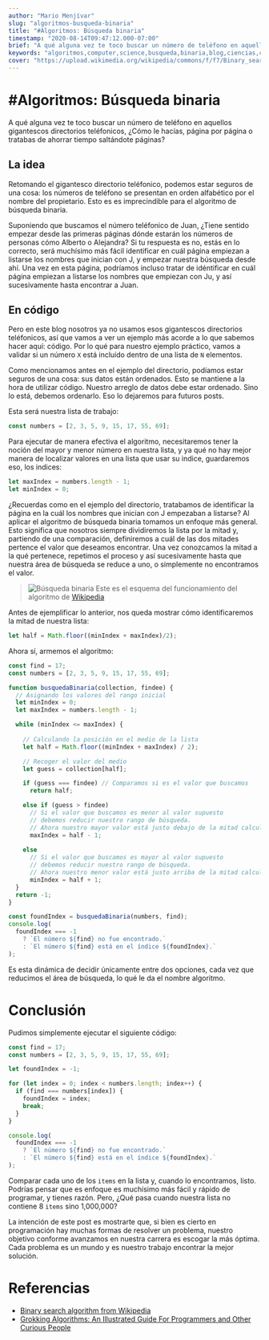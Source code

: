 ```yaml
---
author: "Mario Menjívar"
slug: "algoritmos-busqueda-binaria"
title: "#Algoritmos: Búsqueda binaria"
timestamp: "2020-08-14T09:47:12.000-07:00"
brief: "A qué alguna vez te toco buscar un número de teléfono en aquellos gigantescos directorios teléfonicos, ¿Cómo le hacías, página por página o te tratabas de ahorrar tiempo saltándote páginas?"
keywords: "algoritmos,computer,science,busqueda,binaria,blog,ciencias,computacion"
cover: "https://upload.wikimedia.org/wikipedia/commons/f/f7/Binary_search_into_array.png"
---
```


# \#Algoritmos: Búsqueda binaria

A qué alguna vez te toco buscar un número de teléfono en aquellos gigantescos directorios teléfonicos, ¿Cómo le hacías, página por página o tratabas de ahorrar tiempo saltándote páginas?

## La idea

Retomando el gigantesco directorio teléfonico, podemos estar seguros de una cosa: los números de teléfono se presentan en orden alfabético por el nombre del propietario. Esto es es imprecindible para el algoritmo de búsqueda binaria. 

Suponiendo que buscamos el número teléfonico de Juan, ¿Tiene sentido empezar desde las primeras páginas dónde estarán los números de personas cómo Alberto o Alejandra? Si tu respuesta es no, estás en lo correcto, será muchísimo más fácil identificar en cuál página empiezan a listarse los nombres que inician con J, y empezar nuestra búsqueda desde ahí. Una vez en esta página, podríamos incluso tratar de idéntificar en cuál página empiezan a listarse los nombres que empiezan con Ju, y así sucesivamente hasta encontrar a Juan.

## En código

Pero en este blog nosotros ya no usamos esos gigantescos directorios teléfonicos, así que vamos a ver un ejemplo más acorde a lo que sabemos hacer aquí: código. Por lo qué para nuestro ejemplo práctico, vamos a validar si un número `X` está incluído dentro de una lista de `N` elementos.

Como mencionamos antes en el ejemplo del directorio, podíamos estar seguros de una cosa: sus datos están ordenados. Esto se mantiene a la hora de utilizar código. Nuestro arreglo de datos debe estar ordenado. Sino lo está, debemos ordenarlo. Eso lo dejaremos para futuros posts.

Esta será nuestra lista de trabajo:

```javascript
const numbers = [2, 3, 5, 9, 15, 17, 55, 69];
```

Para ejecutar de manera efectiva el algoritmo, necesitaremos tener la noción del mayor y menor número en nuestra lista, y ya qué no hay mejor manera de localizar valores en una lista que usar su indice, guardaremos eso, los indices:

```javascript
let maxIndex = numbers.length - 1;
let minIndex = 0;
```

¿Recuerdas como en el ejemplo del directorio, tratabamos de identificar la página en la cuál los nombres que inician con J empezaban a listarse? Al aplicar el algoritmo de búsqueda binaria tomamos un enfoque más general. Esto significa que nosotros siempre dividiremos la lista por la mitad y, partiendo de una comparación, definiremos a cuál de las dos mitades pertence el valor que deseamos encontrar. Una vez conozcamos la mitad a la qué pertenece, repetimos el proceso y así sucesivamente hasta que nuestra área de búsqueda se reduce a uno, o simplemente no encontramos el valor.

> ![Búsqueda binaria](https://upload.wikimedia.org/wikipedia/commons/f/f7/Binary_search_into_array.png)
> Este es el esquema del funcionamiento del algoritmo de [Wikipedia](https://es.wikipedia.org/wiki/B%C3%BAsqueda_binaria)

Antes de ejemplificar lo anterior, nos queda mostrar cómo identificaremos la mitad de nuestra lista:

```javascript
let half = Math.floor((minIndex + maxIndex)/2);
```

Ahora sí, armemos el algoritmo:

```javascript
const find = 17;
const numbers = [2, 3, 5, 9, 15, 17, 55, 69];

function busquedaBinaria(collection, findee) {
  // Asignando los valores del rango inicial
  let minIndex = 0;
  let maxIndex = numbers.length - 1;

  while (minIndex <= maxIndex) {
    
    // Calculando la posición en el medio de la lista
    let half = Math.floor((minIndex + maxIndex) / 2);

    // Recoger el valor del medio
    let guess = collection[half];

    if (guess === findee) // Comparamos si es el valor que buscamos
      return half;

    else if (guess > findee) 
      // Si el valor que buscamos es menor al valor supuesto
      // debemos reducir nuestro rango de búsqueda.
      // Ahora nuestro mayor valor está justo debajo de la mitad calculada.
      maxIndex = half - 1; 
    
    else 
      // Si el valor que buscamos es mayor al valor supuesto
      // debemos reducir nuestro rango de búsqueda.
      // Ahora nuestro menor valor está justo arriba de la mitad calculada.
      minIndex = half + 1;
  }
  return -1;
}

const foundIndex = busquedaBinaria(numbers, find);
console.log(
  foundIndex === -1
    ? `El número ${find} no fue encontrado.`
    : `El número ${find} está en el índice ${foundIndex}.`
);
```

Es esta dinámica de decidir únicamente entre dos opciones, cada vez que reducimos el área de búsqueda, lo qué le da el nombre algoritmo.

# Conclusión

Pudimos simplemente ejecutar el siguiente código:

```javascript
const find = 17;
const numbers = [2, 3, 5, 9, 15, 17, 55, 69];

let foundIndex = -1;

for (let index = 0; index < numbers.length; index++) {
  if (find === numbers[index]) {
    foundIndex = index;
    break;
  }
}

console.log(
  foundIndex === -1
    ? `El número ${find} no fue encontrado.`
    : `El número ${find} está en el índice ${foundIndex}.`
);
```

Comparar cada uno de los `items` en la lista y, cuando lo encontramos, listo. Podrías pensar que es enfoque es muchísimo más fácil y rápido de programar, y tienes razón. Pero, ¿Qué pasa cuando nuestra lista no contiene 8 `items` sino 1,000,000?

La intención de este post es mostrarte que, si bien es cierto en programación hay muchas formas de resolver un problema, nuestro objetivo conforme avanzamos en nuestra carrera es escogar la más óptima. Cada problema es un mundo y es nuestro trabajo encontrar la mejor solución.

# Referencias

- [Binary search algorithm from Wikipedia](https://en.wikipedia.org/wiki/Binary_search_algorithm)
- [Grokking Algorithms: An Illustrated Guide For Programmers and Other Curious People](https://www.goodreads.com/book/show/22847284-grokking-algorithms-an-illustrated-guide-for-programmers-and-other-curio)